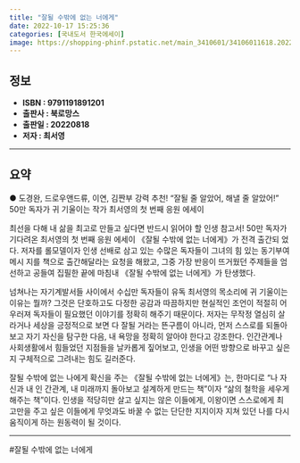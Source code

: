 ```yaml
---
title: "잘될 수밖에 없는 너에게"
date: 2022-10-17 15:25:36
categories: [국내도서 한국에세이]
image: https://shopping-phinf.pstatic.net/main_3410601/34106011618.20220818093442.jpg
---
```


## **정보**

- **ISBN : 9791191891201**
- **출판사 : 북로망스**
- **출판일 : 20220818**
- **저자 : 최서영**

------



## **요약**

● 도경완, 드로우앤드류, 이연, 김짠부 강력 추천!
“잘될 줄 알았어, 해낼 줄 알았어!”
50만 독자가 귀 기울이는 작가 최서영의 첫 번째 응원 에세이

최선을 다해 내 삶을 최고로 만들고 싶다면 반드시 읽어야 할 인생 참고서! 50만 독자가 기다려온 최서영의 첫 번째 응원 에세이 《잘될 수밖에 없는 너에게》가 전격 출간되 었다. 저자를 롤모델이자 인생 선배로 삼고 있는 수많은 독자들이 그녀의 힘 있는 동기부여 메시 지를 책으로 출간해달라는 요청을 해왔고, 그중 가장 반응이 뜨거웠던 주제들을 엄선하고 공들여 집필한 끝에 마침내 《잘될 수밖에 없는 너에게》가 탄생했다. 

넘쳐나는 자기계발서들 사이에서 수십만 독자들이 유독 최서영의 목소리에 귀 기울이는 이유는 뭘까? 그것은 단호하고도 다정한 공감과 따끔하지만 현실적인 조언이 적절히 어우러져 독자들이 필요했던 이야기를 정확히 해주기 때문이다. 저자는 무작정 열심히 살라거나 세상을 긍정적으로 보면 다 잘될 거라는 뜬구름이 아니라, 먼저 스스로를 되돌아보고 자기 자신을 탐구한 다음, 내 욕망을 정확히 알아야 한다고 강조한다. 인간관계나 사회생활에서 힘들었던 지점들을 날카롭게 짚어보고, 인생을 어떤 방향으로 바꾸고 싶은지 구체적으로 그려내는 힘도 길러준다. 

잘될 수밖에 없는 나에게 확신을 주는 《잘될 수밖에 없는 너에게》는, 한마디로 “나 자신과 내 인 간관계, 내 미래까지 돌아보고 설계하게 만드는 책”이자 “삶의 철학을 세우게 해주는 책”이다. 인생을 적당히만 살고 싶지는 않은 이들에게, 이왕이면 스스로에게 최고만을 주고 싶은 이들에게 무엇과도 바꿀 수 없는 단단한 지지이자 지쳐 있던 나를 다시 움직이게 하는 원동력이 될 것이다.

------

#잘될 수밖에 없는 너에게


